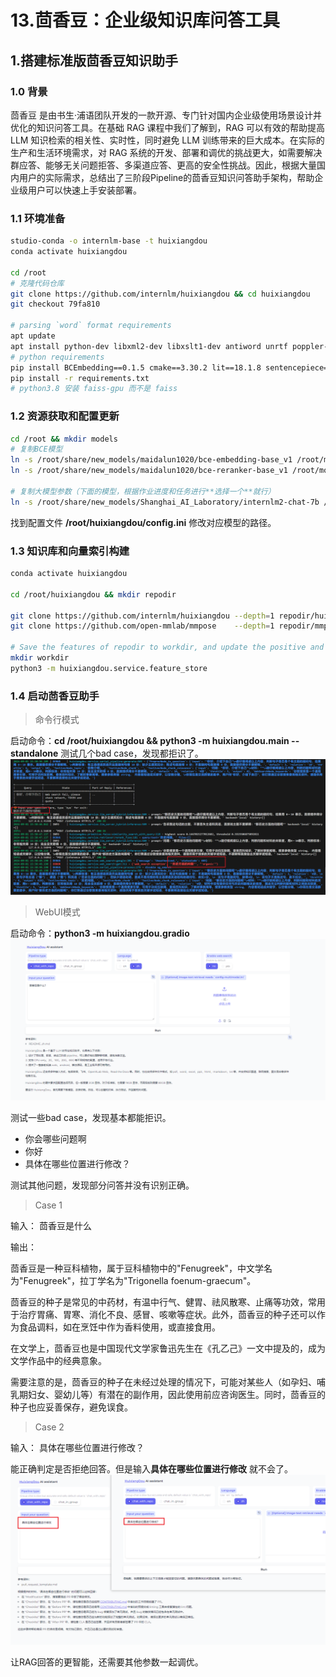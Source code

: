 # 13.茴香豆：企业级知识库问答工具

## 1.搭建标准版茴香豆知识助手


### 1.0 背景

茴香豆 是由书生·浦语团队开发的一款开源、专门针对国内企业级使用场景设计并优化的知识问答工具。在基础 RAG 课程中我们了解到，RAG 可以有效的帮助提高 LLM 知识检索的相关性、实时性，同时避免 LLM 训练带来的巨大成本。在实际的生产和生活环境需求，对 RAG 系统的开发、部署和调优的挑战更大，如需要解决群应答、能够无关问题拒答、多渠道应答、更高的安全性挑战。因此，根据大量国内用户的实际需求，总结出了三阶段Pipeline的茴香豆知识问答助手架构，帮助企业级用户可以快速上手安装部署。

### 1.1 环境准备
```bash
studio-conda -o internlm-base -t huixiangdou
conda activate huixiangdou

cd /root
# 克隆代码仓库
git clone https://github.com/internlm/huixiangdou && cd huixiangdou
git checkout 79fa810

# parsing `word` format requirements
apt update
apt install python-dev libxml2-dev libxslt1-dev antiword unrtf poppler-utils pstotext tesseract-ocr flac ffmpeg lame libmad0 libsox-fmt-mp3 sox libjpeg-dev swig libpulse-dev
# python requirements
pip install BCEmbedding==0.1.5 cmake==3.30.2 lit==18.1.8 sentencepiece==0.2.0 protobuf==5.27.3 accelerate==0.33.0
pip install -r requirements.txt
# python3.8 安装 faiss-gpu 而不是 faiss
```
### 1.2 资源获取和配置更新
```bash
cd /root && mkdir models
# 复制BCE模型
ln -s /root/share/new_models/maidalun1020/bce-embedding-base_v1 /root/models/bce-embedding-base_v1
ln -s /root/share/new_models/maidalun1020/bce-reranker-base_v1 /root/models/bce-reranker-base_v1

# 复制大模型参数（下面的模型，根据作业进度和任务进行**选择一个**就行）
ln -s /root/share/new_models/Shanghai_AI_Laboratory/internlm2-chat-7b /root/models/internlm2-chat-7b
```
找到配置文件 **/root/huixiangdou/config.ini** 修改对应模型的路径。

### 1.3 知识库和向量索引构建
```bash
conda activate huixiangdou

cd /root/huixiangdou && mkdir repodir

git clone https://github.com/internlm/huixiangdou --depth=1 repodir/huixiangdou
git clone https://github.com/open-mmlab/mmpose    --depth=1 repodir/mmpose

# Save the features of repodir to workdir, and update the positive and negative example thresholds into `config.ini`
mkdir workdir
python3 -m huixiangdou.service.feature_store
```

### 1.4 启动茴香豆助手

>命令行模式

启动命令：**cd /root/huixiangdou && python3 -m huixiangdou.main --standalone**
测试几个bad case，发现都拒识了。
![](../images/24-04-21.png)

>WebUI模式

启动命令：**python3 -m huixiangdou.gradio**
![](../images/24-04-22.png)

测试一些bad case，发现基本都能拒识。

- 你会哪些问题啊
- 你好
- 具体在哪些位置进行修改？

测试其他问题，发现部分问答并没有识别正确。

>Case 1

输入：
茴香豆是什么

输出：

茴香豆是一种豆科植物，属于豆科植物中的"Fenugreek"，中文学名为"Fenugreek"，拉丁学名为"Trigonella foenum-graecum"。

茴香豆的种子是常见的中药材，有温中行气、健胃、祛风散寒、止痛等功效，常用于治疗胃痛、胃寒、消化不良、感冒、咳嗽等症状。此外，茴香豆的种子还可以作为食品调料，如在烹饪中作为香料使用，或直接食用。

在文学上，茴香豆也是中国现代文学家鲁迅先生在《孔乙己》一文中提及的，成为文学作品中的经典意象。

需要注意的是，茴香豆的种子在未经过处理的情况下，可能对某些人（如孕妇、哺乳期妇女、婴幼儿等）有潜在的副作用，因此使用前应咨询医生。同时，茴香豆的种子也应妥善保存，避免误食。

> Case 2

输入：
具体在哪些位置进行修改？


能正确判定是否拒绝回答。但是输入**具体在哪些位置进行修改** 就不会了。
![](../images/24-04-23.png)

让RAG回答的更智能，还需要其他参数一起调优。

<br><br>
<Vssue :title="$title" />
